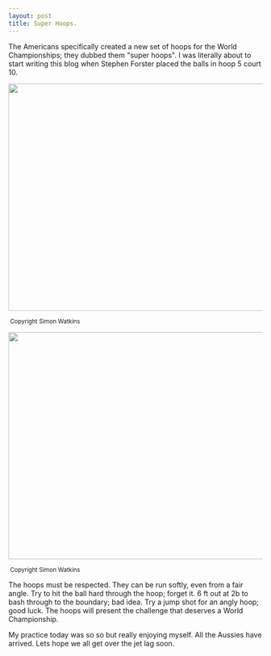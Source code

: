 ```yaml
---
layout: post
title: Super Hoops.
---
```

<p>The Americans specifically created a new set of hoops for the World Championships; they dubbed them "super hoops". I was literally about to start writing this blog when Stephen Forster placed the balls in hoop 5 court 10.</p>
<p><img src="/image.axd?picture=2009%2f5%2fJust+a+bit+tight+1.jpg" alt="" width="700" height="450" /></p>
<p><sub>&nbsp;Copyright Simon Watkins</sub></p>
<p><img src="/image.axd?picture=2009%2f5%2fJust+a+bit+tight+2.jpg" alt="" width="700" height="450" /></p>
<p><sup>&nbsp;Copyright Simon Watkins</sup></p>
<p>The hoops must be respected. They can be run softly, even from a fair angle. Try to hit the ball hard through the hoop; forget it. 6 ft out at 2b to bash through to the boundary; bad idea. Try a jump shot for an angly hoop; good luck. The hoops will present the challenge that deserves a World Championship.</p>
<p>My practice today was so so but really enjoying myself. All the Aussies have arrived. Lets hope we all get over the jet lag soon.</p>

